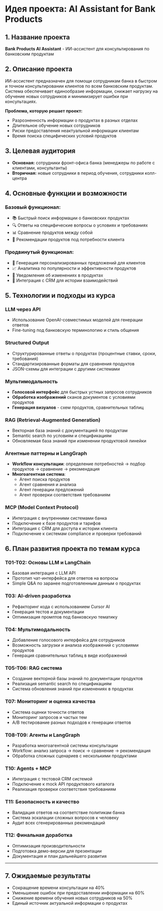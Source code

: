 # Идея проекта: AI Assistant for Bank Products

## 1. Название проекта
**Bank Products AI Assistant** - ИИ-ассистент для консультирования по банковским продуктам

## 2. Описание проекта
ИИ-ассистент предназначен для помощи сотрудникам банка в быстром и точном консультировании клиентов по всем банковским продуктам. Система обеспечивает единообразие информации, снижает нагрузку на обучение новых сотрудников и минимизирует ошибки при консультациях.

**Проблема, которую решает проект:**
- Разрозненность информации о продуктах в разных отделах
- Длительное обучение новых сотрудников
- Риски предоставления неактуальной информации клиентам
- Время поиска специфических условий продуктов

## 3. Целевая аудитория
- **Основная:** сотрудники фронт-офиса банка (менеджеры по работе с клиентами, консультанты)
- **Вторичная:** новые сотрудники в период обучения, сотрудники колл-центра

## 4. Основные функции и возможности

### Базовый функционал:
- 📚 Быстрый поиск информации о банковских продуктах
- 🔍 Ответы на специфические вопросы о условиях и требованиях
- 📊 Сравнение продуктов между собой
- 🎯 Рекомендации продуктов под потребности клиента

### Продвинутый функционал:
- 📄 Генерация персонализированных предложений для клиентов
- 📈 Аналитика по популярности и эффективности продуктов
- 🔔 Уведомления об изменениях в продуктах
- 🤝 Интеграция с CRM для истории взаимодействий

## 5. Технологии и подходы из курса

### LLM через API
- Использование OpenAI-совместимых моделей для генерации ответов
- Fine-tuning под банковскую терминологию и стиль общения

### Structured Output
- Структурированные ответы о продуктах (процентные ставки, сроки, требования)
- Стандартизированные форматы для сравнения продуктов
- JSON-схемы для интеграции с другими системами

### Мультимодальность
- **Голосовой интерфейс** для быстрых устных запросов сотрудников
- **Обработка изображений** сканов документов с условиями продуктов
- **Генерация визуалов** - схем продуктов, сравнительных таблиц

### RAG (Retrieval-Augmented Generation)
- Векторная база знаний с документацией по продуктам
- Semantic search по условиям и спецификациям
- Обновляемая база знаний при изменении продуктовой линейки

### Агентные паттерны и LangGraph
- **Workflow консультации**: определение потребностей → подбор продуктов → сравнение → рекомендация
- **Многоагентная система**: 
  - Агент поиска продуктов
  - Агент сравнения и анализа
  - Агент генерации предложений
  - Агент проверки соответствия требованиям

### MCP (Model Context Protocol)
- Интеграция с внутренними системами банка
- Подключение к базе продуктов и тарифов
- Интеграция с CRM для доступа к истории клиента
- Подключение к системам compliance и проверки требований

## 6. План развития проекта по темам курса

### Т01-Т02: Основы LLM и LangChain
- Базовая интеграция с LLM API
- Прототип чат-интерфейса для ответов на вопросы
- Simple Q&A по заранее подготовленным данным о продуктах

### Т03: AI-driven разработка
- Рефакторинг кода с использованием Cursor AI
- Генерация тестов и документации
- Оптимизация промптов под банковскую тематику

### Т04: Мультимодальность
- Добавление голосового интерфейса для сотрудников
- Возможность загрузки и анализа изображений с условиями продуктов
- Генерация сравнительных таблиц в виде изображений

### Т05-Т06: RAG система
- Создание векторной базы знаний по документации продуктов
- Реализация semantic search по спецификациям
- Система обновления знаний при изменениях в продуктах

### Т07: Мониторинг и оценка качества
- Система оценки точности ответов
- Мониторинг запросов и частых тем
- A/B тестирование разных подходов к генерации ответов

### Т08-Т09: Агенты и LangGraph
- Разработка многоагентной системы консультации
- Workflow: анализ запроса → поиск → сравнение → рекомендация
- Обработка сложных сценариев с несколькими продуктами

### Т10: Agents + MCP
- Интеграция с тестовой CRM системой
- Подключение к mock API продуктового каталога
- Реализация проверки соответствия требованиям

### Т11: Безопасность и качество
- Валидация ответов на соответствие политикам банка
- Система эскалации сложных вопросов к человеку
- Аудит всех сгенерированных рекомендаций

### Т12: Финальная доработка
- Оптимизация производительности
- Подготовка демо-версии для презентации
- Документация и план дальнейшего развития

---

## 7. Ожидаемые результаты
- Сокращение времени консультации на 40%
- Уменьшение ошибок при предоставлении информации на 60%
- Снижение времени обучения новых сотрудников на 50%
- Единый источник актуальной информации о продуктах